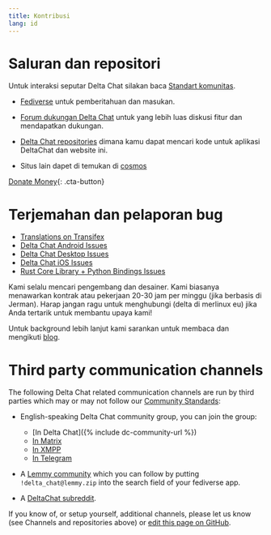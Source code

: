 ```yaml
---
title: Kontribusi
lang: id
---
```


# Saluran dan repositori

Untuk interaksi seputar Delta Chat silakan baca [Standart komunitas](community-standards).

- [Fediverse](https://chaos.social/web/@delta) untuk pemberitahuan dan masukan.

- [Forum dukungan Delta Chat](https://support.delta.chat) untuk yang lebih luas
diskusi fitur dan mendapatkan dukungan.

- [Delta Chat repositories](https://github.com/deltachat/) dimana kamu dapat
mencari kode untuk aplikasi DeltaChat dan website ini.

- Situs lain dapet di temukan di [cosmos](https://cosmos.delta.chat)

[Donate Money](donate){: .cta-button}

# Terjemahan dan pelaporan bug

- [Translations on Transifex](https://explore.transifex.com/delta-chat/)
- [Delta Chat Android Issues](https://github.com/deltachat/deltachat-android/issues)
- [Delta Chat Desktop Issues](https://github.com/deltachat/deltachat-desktop/issues)
- [Delta Chat iOS Issues](https://github.com/deltachat/deltachat-ios/issues)
- [Rust Core Library + Python Bindings Issues](https://github.com/deltachat/deltachat-core-rust/issues)

Kami selalu mencari pengembang dan desainer.
Kami biasanya menawarkan kontrak atau pekerjaan 20-30 jam per minggu (jika berbasis di Jerman).
Harap jangan ragu untuk menghubungi (delta di merlinux eu)
jika Anda tertarik untuk membantu upaya kami!

Untuk background lebih lanjut kami sarankan untuk membaca dan mengikuti [blog](https://delta.chat/en/blog).


# Third party communication channels 

The following Delta Chat related communication channels are run by third parties
which may or may not follow our [Community Standards](community-standards): 

- English-speaking Delta Chat community group, you can join the group:
  * [In Delta Chat]({% include dc-community-url %})
  * [In Matrix](https://matrix.to/#/#Delta.Chat:matrix.org)
  * [In XMPP](xmpp:deltachat-en@chat.disroot.org?join)
  * [In Telegram](https://t.me/deltachat_community)

- A [Lemmy community](https://lemmy.zip/c/delta_chat)
  which you can follow by putting `!delta_chat@lemmy.zip` 
  into the search field of your fediverse app.

- A [DeltaChat subreddit](https://old.reddit.com/r/DeltaChat/).

If you know of, or setup yourself, additional channels,
please let us know (see Channels and repositories above)
or [edit this page on GitHub](https://github.com/deltachat/deltachat-pages/edit/master/en/contribute.md).
